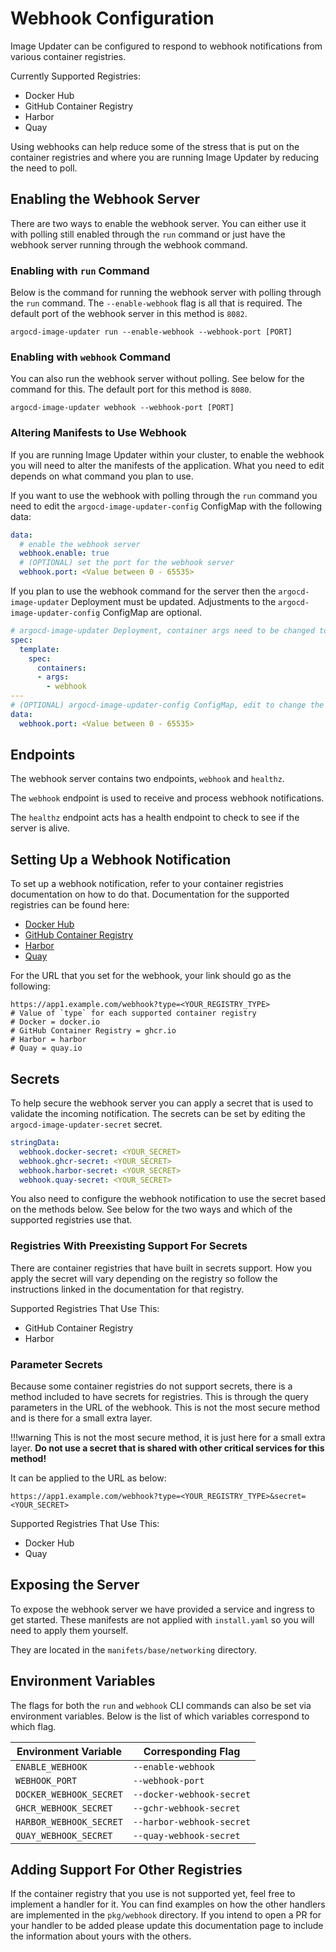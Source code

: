 # Webhook Configuration

Image Updater can be configured to respond to webhook notifications from various container registries. 

Currently Supported Registries:

- Docker Hub
- GitHub Container Registry
- Harbor
- Quay

Using webhooks can help reduce some of the stress that is put on the container registries and where you are running Image Updater by reducing the need to poll.

## Enabling the Webhook Server

There are two ways to enable the webhook server. You can either use it with polling still enabled through the `run` command or just have the webhook 
server running through the webhook command. 

### Enabling with `run` Command
Below is the command for running the webhook server with polling through the `run` command. The `--enable-webhook` flag is all that is required. The default port of the webhook server in this method is `8082`. 
```
argocd-image-updater run --enable-webhook --webhook-port [PORT]
```

### Enabling with `webhook` Command
You can also run the webhook server without polling. See below for the command for this. The default port for this method is `8080`.
```
argocd-image-updater webhook --webhook-port [PORT]
```

### Altering Manifests to Use Webhook
If you are running Image Updater within your cluster, to enable the webhook you will need to alter the manifests of the application.
What you need to edit depends on what command you plan to use. 

If you want to use the webhook with polling through the `run` command you need to edit the `argocd-image-updater-config` ConfigMap with the following data:
```yaml
data:
  # enable the webhook server
  webhook.enable: true
  # (OPTIONAL) set the port for the webhook server
  webhook.port: <Value between 0 - 65535>
```

If you plan to use the webhook command for the server then the `argocd-image-updater` Deployment must be updated. Adjustments to the `argocd-image-updater-config` ConfigMap are optional. 
```yaml
# argocd-image-updater Deployment, container args need to be changed to webhook
spec:
  template:
    spec:
      containers:
      - args:
        - webhook
---
# (OPTIONAL) argocd-image-updater-config ConfigMap, edit to change the webhook server port
data:
  webhook.port: <Value between 0 - 65535>
```

## Endpoints
The webhook server contains two endpoints, `webhook` and `healthz`. 

The `webhook` endpoint is used to receive and process webhook notifications.

The `healthz` endpoint acts has a health endpoint to check to see if the server is alive.

## Setting Up a Webhook Notification

To set up a webhook notification, refer to your container registries documentation on how to do that. Documentation for the supported registries can be found here:

- [Docker Hub](https://docs.docker.com/docker-hub/repos/manage/webhooks/)
- [GitHub Container Registry](https://docs.github.com/en/webhooks/webhook-events-and-payloads)
- [Harbor](https://goharbor.io/docs/1.10/working-with-projects/project-configuration/configure-webhooks/)
- [Quay](https://docs.quay.io/guides/notifications.html)

For the URL that you set for the webhook, your link should go as the following:
```
https://app1.example.com/webhook?type=<YOUR_REGISTRY_TYPE>
# Value of `type` for each supported container registry
# Docker = docker.io
# GitHub Container Registry = ghcr.io
# Harbor = harbor
# Quay = quay.io
```

## Secrets

To help secure the webhook server you can apply a secret that is used to validate the incoming notification. The secrets can be set by editing the `argocd-image-updater-secret` secret.

```yaml
stringData:
  webhook.docker-secret: <YOUR_SECRET>
  webhook.ghcr-secret: <YOUR_SECRET>
  webhook.harbor-secret: <YOUR_SECRET>
  webhook.quay-secret: <YOUR_SECRET>
```

You also need to configure the webhook notification to use the secret based on the methods below. See below for the two ways and which of the supported registries use that.

### Registries With Preexisting Support For Secrets

There are container registries that have built in secrets support. How you apply the secret will vary depending on the registry so follow the instructions linked in the documentation for that registry. 

Supported Registries That Use This:

- GitHub Container Registry
- Harbor

### Parameter Secrets

Because some container registries do not support secrets, there is a method included to have secrets for registries. This is through the query parameters in the URL of the webhook. This is not the most secure method and is there for a small extra layer.

!!!warning
    This is not the most secure method, it is just here for a small extra layer. 
    **Do not use a secret that is shared with other critical services for this method!**

It can be applied to the URL as below:
```
https://app1.example.com/webhook?type=<YOUR_REGISTRY_TYPE>&secret=<YOUR_SECRET>
```

Supported Registries That Use This:

- Docker Hub
- Quay

## Exposing the Server

To expose the webhook server we have provided a service and ingress to get started. These manifests are not applied with `install.yaml` so you will need to apply them yourself. 

They are located in the `manifets/base/networking` directory.

## Environment Variables

The flags for both the `run` and `webhook` CLI commands can also be set via environment variables. Below is the list of which variables correspond to which flag. 

|Environment Variable|Corresponding Flag|
|--------|--------|
|`ENABLE_WEBHOOK`|`--enable-webhook`|
|`WEBHOOK_PORT`|`--webhook-port`|
|`DOCKER_WEBHOOK_SECRET` |`--docker-webhook-secret`|
|`GHCR_WEBHOOK_SECRET` |`--gchr-webhook-secret`|
|`HARBOR_WEBHOOK_SECRET` |`--harbor-webhook-secret`|
|`QUAY_WEBHOOK_SECRET` |`--quay-webhook-secret`|

## Adding Support For Other Registries

If the container registry that you use is not supported yet, feel free to implement a handler for it. You can find examples on how the other handlers are implemented in the `pkg/webhook` directory. If you intend to open a PR for your handler to be added please update this documentation page to include the information about yours with the others.
